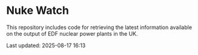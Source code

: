 # Nuke Watch

This repository includes code for retrieving the latest information available on the output of EDF nuclear power plants in the UK.

Last updated: 2025-08-17 16:13